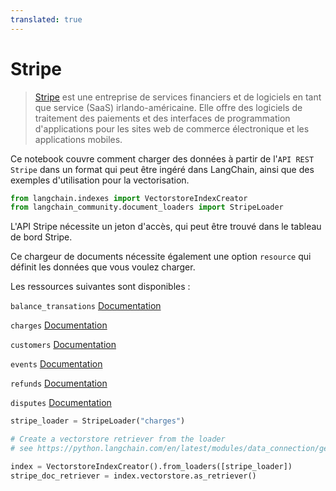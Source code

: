 ```yaml
---
translated: true
---
```


# Stripe

>[Stripe](https://stripe.com/en-ca) est une entreprise de services financiers et de logiciels en tant que service (SaaS) irlando-américaine. Elle offre des logiciels de traitement des paiements et des interfaces de programmation d'applications pour les sites web de commerce électronique et les applications mobiles.

Ce notebook couvre comment charger des données à partir de l'`API REST Stripe` dans un format qui peut être ingéré dans LangChain, ainsi que des exemples d'utilisation pour la vectorisation.

```python
from langchain.indexes import VectorstoreIndexCreator
from langchain_community.document_loaders import StripeLoader
```

L'API Stripe nécessite un jeton d'accès, qui peut être trouvé dans le tableau de bord Stripe.

Ce chargeur de documents nécessite également une option `resource` qui définit les données que vous voulez charger.

Les ressources suivantes sont disponibles :

`balance_transations` [Documentation](https://stripe.com/docs/api/balance_transactions/list)

`charges` [Documentation](https://stripe.com/docs/api/charges/list)

`customers` [Documentation](https://stripe.com/docs/api/customers/list)

`events` [Documentation](https://stripe.com/docs/api/events/list)

`refunds` [Documentation](https://stripe.com/docs/api/refunds/list)

`disputes` [Documentation](https://stripe.com/docs/api/disputes/list)

```python
stripe_loader = StripeLoader("charges")
```

```python
# Create a vectorstore retriever from the loader
# see https://python.langchain.com/en/latest/modules/data_connection/getting_started.html for more details

index = VectorstoreIndexCreator().from_loaders([stripe_loader])
stripe_doc_retriever = index.vectorstore.as_retriever()
```
